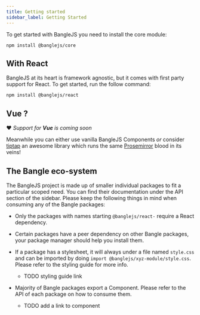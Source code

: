 ```yaml
---
title: Getting started
sidebar_label: Getting Started
---
```


To get started with BangleJS you need to install the core module:

```
npm install @banglejs/core
```

## With React

BangleJS at its heart is framework agnostic, but it comes with first party support for React. To get started, run the follow command:

```
npm install @banglejs/react
```

## Vue ?

:heart: _Support for **Vue** is coming soon_

Meanwhile you can either use vanilla BangleJS Components _or_ consider [tiptap](https://github.com/ueberdosis/tiptap) an awesome library which runs the same [Prosemirror](https://prosemirror.net) blood in its veins!

## The Bangle eco-system

The BangleJS project is made up of smaller individual packages to fit a particular scoped need. You can find their documentation under the API section of the sidebar. Please keep the following things in mind when consuming any of the Bangle packages:

- Only the packages with names starting `@banglejs/react-` require a React dependency.

- Certain packages have a peer dependency on other Bangle packages, your package manager should help you install them.

- If a package has a stylesheet, it will always under a file named `style.css` and can be imported by doing `import @banglejs/xyz-module/style.css`. Please refer to the styling guide for more info.

  - TODO styling guide link

- Majority of Bangle packages export a Component. Please refer to the API of each package on how to consume them.

  - TODO add a link to component
